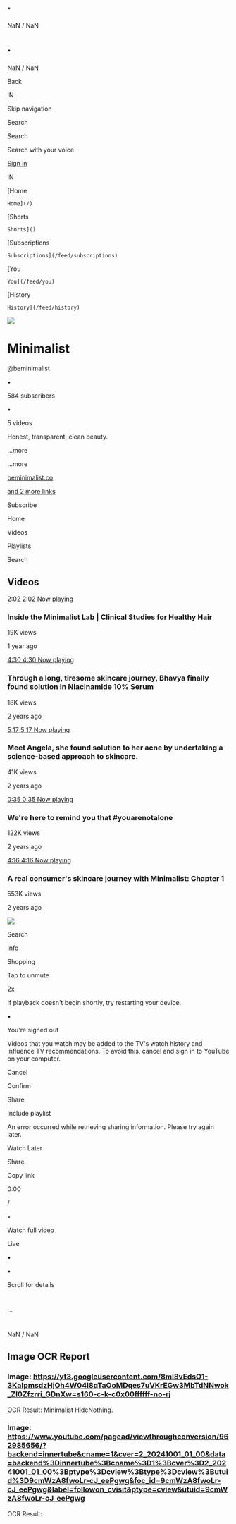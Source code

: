#

•

###

###

NaN / NaN

[]()

#

•

###

###

NaN / NaN

[]()

Back

[](/)

IN

Skip navigation

Search

Search

Search with your voice

[]()

[Sign in](https://accounts.google.com/ServiceLogin?service=youtube&uilel=3&passive=true&continue=https%3A%2F%2Fwww.youtube.com%2Fsignin%3Faction_handle_signin%3Dtrue%26app%3Ddesktop%26hl%3Den-GB%26next%3Dhttps%253A%252F%252Fwww.youtube.com%252F%2540beminimalist&hl=en-GB&ec=65620)

[](/)

IN

[Home

  
    Home](/)

[Shorts

  
    Shorts]()

[Subscriptions

  
    Subscriptions](/feed/subscriptions)

[You

  
    You](/feed/you)

[History

  
    History](/feed/history)

![](https://yt3.googleusercontent.com/8ml8vEdsO1-3KaIpmsdzHjOh4W04I8qTaOoMDqes7uVKrEGw3MbTdNNwok_Zl0Zfzrri_GDnXw=s160-c-k-c0x00ffffff-no-rj)

# Minimalist

@beminimalist

•

584 subscribers

•

5 videos

Honest, transparent, clean beauty.

...more

...more

[beminimalist.co](https://www.youtube.com/redirect?event=channel_header&redir_token=QUFFLUhqbUt4UW01RUdJbVFmZmpEM1hmQmphckVEc1l5UXxBQ3Jtc0ttYVpKSGRtUEl3Vi0tc3hTLTA0MmJnVHRscVlmQ082OUZmR0JmcVJuaHZIVHd1ZVFETEtnanRBNlpwYkNEWHdfVE9nWmJ6TFZILTh1cTd5REsyMGFud200c3RWWkNDTGcyMUV6enBaXzVOTExoRUMyUQ&q=https%3A%2F%2Fbeminimalist.co)

[and 2 more links](javascript:void(0);)

Subscribe

Home

Videos

Playlists

Search

## Videos

[2:02
    2:02
  Now playing](/watch?v=LcPvibLe_VI)

[]()

### Inside the Minimalist Lab | Clinical Studies for Healthy Hair

19K views

1 year ago

[4:30
    4:30
  Now playing](/watch?v=Mli_K2f9xOw)

[]()

### Through a long, tiresome skincare journey, Bhavya finally found solution in Niacinamide 10% Serum

18K views

2 years ago

[5:17
    5:17
  Now playing](/watch?v=w11ODDRRXm0)

[]()

### Meet Angela, she found solution to her acne by undertaking a science-based approach to skincare.

41K views

2 years ago

[0:35
    0:35
  Now playing](/watch?v=GPHlxM2dIf0)

[]()

### We're here to remind you that #youarenotalone

122K views

2 years ago

[4:16
    4:16
  Now playing](/watch?v=Pq0h2bVwNQM)

[]()

### A real consumer's skincare journey with Minimalist: Chapter 1

553K views

2 years ago

![](https://www.youtube.com/pagead/viewthroughconversion/962985656/?backend=innertube&cname=1&cver=2_20241001_01_00&data=backend%3Dinnertube%3Bcname%3D1%3Bcver%3D2_20241001_01_00%3Bptype%3Dcview%3Btype%3Dcview%3Butuid%3D9cmWzA8fwoLr-cJ_eePgwg&foc_id=9cmWzA8fwoLr-cJ_eePgwg&label=followon_cvisit&ptype=cview&utuid=9cmWzA8fwoLr-cJ_eePgwg)

[]()

[]()

[]()

[]()

Search

Info

Shopping

Tap to unmute

2x

[]()

If playback doesn't begin shortly, try restarting your device.

[]()

[]()

•

You're signed out

Videos that you watch may be added to the TV's watch history and influence TV recommendations. To avoid this, cancel and sign in to YouTube on your computer.

Cancel

Confirm

[]()

Share

[]()

Include playlist

An error occurred while retrieving sharing information. Please try again later.

Watch Later

Share

Copy link

0:00

[]()

[]()

/

•

Watch full video

Live

•

•

Scroll for details

#

[]()

…

[]()

#

###

###

NaN / NaN

[]()

## Image OCR Report

### Image: https://yt3.googleusercontent.com/8ml8vEdsO1-3KaIpmsdzHjOh4W04I8qTaOoMDqes7uVKrEGw3MbTdNNwok_Zl0Zfzrri_GDnXw=s160-c-k-c0x00ffffff-no-rj

OCR Result: Minimalist
HideNothing.

### Image: https://www.youtube.com/pagead/viewthroughconversion/962985656/?backend=innertube&cname=1&cver=2_20241001_01_00&data=backend%3Dinnertube%3Bcname%3D1%3Bcver%3D2_20241001_01_00%3Bptype%3Dcview%3Btype%3Dcview%3Butuid%3D9cmWzA8fwoLr-cJ_eePgwg&foc_id=9cmWzA8fwoLr-cJ_eePgwg&label=followon_cvisit&ptype=cview&utuid=9cmWzA8fwoLr-cJ_eePgwg

OCR Result: 

